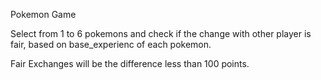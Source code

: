 Pokemon Game

Select from 1 to 6 pokemons and check if the change with other player is fair, based on base_experienc of each pokemon.

Fair Exchanges will be the difference less than 100 points.
